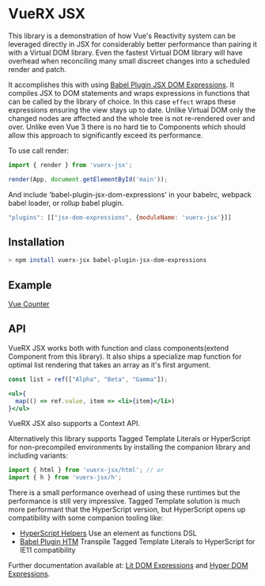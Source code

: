 # VueRX JSX

This library is a demonstration of how Vue's Reactivity system can be leveraged directly in JSX for considerably better performance than pairing it with a Virtual DOM library. Even the fastest Virtual DOM library will have overhead when reconciling many small discreet changes into a scheduled render and patch.

It accomplishes this with using [Babel Plugin JSX DOM Expressions](https://github.com/ryansolid/babel-plugin-jsx-dom-expressions). It compiles JSX to DOM statements and wraps expressions in functions that can be called by the library of choice. In this case `effect` wraps these expressions ensuring the view stays up to date. Unlike Virtual DOM only the changed nodes are affected and the whole tree is not re-rendered over and over. Unlike even Vue 3 there is no hard tie to Components which should allow this approach to significantly exceed its performance.

To use call render:

```js
import { render } from 'vuerx-jsx';

render(App, document.getElementById('main'));
```

And include 'babel-plugin-jsx-dom-expressions' in your babelrc, webpack babel loader, or rollup babel plugin.

```js
"plugins": [["jsx-dom-expressions", {moduleName: 'vuerx-jsx'}]]
```

## Installation

```sh
> npm install vuerx-jsx babel-plugin-jsx-dom-expressions
```

## Example

[Vue Counter](https://codesandbox.io/s/vue-jsx-counter-nbqbj?file=/index.js)

## API

VueRX JSX works both with function and class components(extend Component from this library). It also ships a specialize map function for optimal list rendering that takes an array as it's first argument.

```jsx
const list = ref(["Alpha", "Beta", "Gamma"]);

<ul>{
  map(() => ref.value, item => <li>{item}</li>)
}</ul>
```

VueRX JSX also supports a Context API.


Alternatively this library supports Tagged Template Literals or HyperScript for non-precompiled environments by installing the companion library and including variants:
```js
import { html } from 'vuerx-jsx/html'; // or
import { h } from 'vuerx-jsx/h';
```
There is a small performance overhead of using these runtimes but the performance is still very impressive. Tagged Template solution is much more performant that the HyperScript version, but HyperScript opens up compatibility with some companion tooling like:

* [HyperScript Helpers](https://github.com/ohanhi/hyperscript-helpers) Use an element as functions DSL
* [Babel Plugin HTM](https://github.com/developit/htm/tree/master/packages/babel-plugin-htm) Transpile Tagged Template Literals to HyperScript for IE11 compatibility

Further documentation available at: [Lit DOM Expressions](https://github.com/ryansolid/lit-dom-expressions) and [Hyper DOM Expressions](https://github.com/ryansolid/hyper-dom-expressions).
